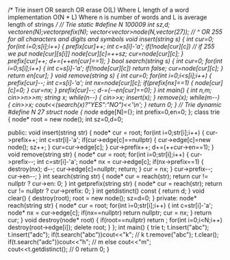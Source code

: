 /*
Trie
insert OR search OR erase O(L) Where L length of a word
implementation O(N * L) Where n is number of words and L is average length of strings
*/
// Trie static
#define N 100009
int sz,d;
vector<int>en(N);vector<int>prefix(N);
vector<vector<int>>node(N,vector<int>(27));
//                                     ^ OR 255 for all characters and digits and symbols
void insert(string s)
{
    int cur=0;
    for(int i=0;s[i];i++)
    {
        prefix[cur]++;
        int c=s[i]-'a';
        if(!node[cur][c]) // if 255 we put node[cur][s[i]]
            node[cur][c]=++sz;
        cur=node[cur][c];
    }
    prefix[cur]++;
    d+=(++en[cur]==1);
}
bool search(string s)
{
    int cur=0;
    for(int i=0;s[i];i++)
    {
        int c=s[i]-'a';
        if(!node[cur][c])
            return false;
        cur=node[cur][c];
    }
    return en[cur];
}
void remove(string s)
{
    int cur=0;
    for(int i=0;i<s[i];i++)
    {
        prefix[cur]--;
        int c=s[i]-'a';
        int nx=node[cur][c];
        if(prefix[nx]==1)
        {
            node[cur][c]=0;
        }
        cur=nx;
    }
    prefix[cur]--;
    d-=(--en[cur]==0);
}
int main()
{
    int n,m;
    cin>>n>>m;
    string x;
    while(n--)
    {
        cin>>x;
        insert(x);
    }
    remove(x);
    while(m--)
    {
        cin>>x;
        cout<<(search(x)?"YES":"NO")<<'\n';
    }
    return 0;
}
// Trie dynamic
#define N 27
struct node
{
    node* edge[N]={};
    int prefix=0,en=0;
};
class trie
{
    node* root = new node();
    int sz=0,d=0;

public:
    void insert(string str)
    {
        node* cur = root;
        for(int i=0;str[i];i++)
        {
            cur->prefix++;
            int c=str[i]-'a';
            if(cur->edge[c]==nullptr)
            {
                cur->edge[c]=new node();
                sz++;
            }
            cur=cur->edge[c];
        }
        cur->prefix++;
        d+=(++cur->en==1);
    }
    void remove(string str)
    {
        node* cur = root;
        for(int i=0;str[i];i++)
        {
            cur->prefix--;
            int c=str[i]-'a';
            node* nx = cur->edge[c];
            if(nx->prefix==1)
            {
                destroy(nx);
                d--;
                cur->edge[c]=nullptr;
                return;
            }
            cur = nx;
        }
        cur->prefix--;
        cur->en--;
    }
    int search(string str)
    {
        node* cur = reach(str);
        return cur != nullptr ? cur->en: 0;
    }
    int getprefix(string str)
    {
        node* cur = reach(str);
        return cur != nullptr ? cur->prefix: 0;
    }
    int getdistinct() const
    {
        return d;
    }
    void clear()
    {
        destroy(root);
        root = new node();
        sz=d=0;
    }
private:
    node* reach(string str)
    {
        node* cur = root;
        for(int i=0;str[i];i++)
        {
            int c=str[i]-'a';
            node* nx = cur->edge[c];
            if(nx==nullptr)
                return nullptr;
            cur = nx;
        }
        return cur;
    }
    void destroy(node* root)
    {
        if(root==nullptr)
            return ;
        for(int i=0;i<N;i++)
            destroy(root->edge[i]);
        delete root;
    }
};
int main()
{
    trie t;
    t.insert("abc");
    t.insert("adc");
    if(t.search("abc"))cout<<"k";       // k
    t.remove("abc");
    t.clear();
    if(t.search("adc"))cout<<"h";      // m
    else cout<<"m";                 
    cout<<t.getdistinct();             // 0
    return 0;
}
